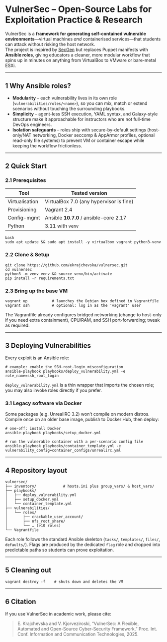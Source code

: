 # VulnerSec – Open-Source Labs for Exploitation Practice & Research

VulnerSec is a **framework for generating self-contained vulnerable environments**—virtual machines *and* containerised services—that students can attack without risking the host network.  
The project is inspired by [SecGen](https://github.com/secgen) but replaces Puppet manifests with **Ansible roles**, giving educators a cleaner, more modular workflow that spins up in minutes on anything from VirtualBox to VMware or bare-metal ESXi.

---

## 1  Why Ansible roles?

* **Modularity** – each vulnerability lives in its own role (`vulnerabilities/roles/<name>`), so you can mix, match or extend scenarios without touching the surrounding playbooks.  
* **Simplicity** – agent-less SSH execution, YAML syntax, and Galaxy-style structure make it approachable for instructors who are not full-time DevOps engineers.  
* **Isolation safeguards** – roles ship with secure-by-default settings (host-only/NAT networking, Docker seccomp & AppArmor profiles, optional read-only file systems) to prevent VM or container escape while keeping the workflow frictionless.

---

## 2  Quick Start

### 2.1  Prerequisites

| Tool | Tested version |
|------|----------------|
| Virtualisation | VirtualBox 7.0 (any hypervisor is fine) |
| Provisioning | Vagrant 2.4 |
| Config-mgmt | Ansible **10.7.0** / ansible-core 2.17 |
| Python | 3.11 with `venv` |

```
bash
sudo apt update && sudo apt install -y virtualbox vagrant python3-venv
```

### 2.2  Clone & Setup

```
git clone https://github.com/ekrajchevska/vulnersec.git
cd vulnersec
python3 -m venv venv && source venv/bin/activate
pip install -r requirements.txt
```

### 2.3  Bring up the base VM

```
vagrant up           # launches the Debian box defined in Vagrantfile
vagrant ssh          # optional: log in as the 'vagrant' user
```
The Vagrantfile already configures bridged networking (change to host-only if you need extra containment), CPU/RAM, and SSH port-forwarding; tweak as required.

---

## 3  Deploying Vulnerabilities

Every exploit is an Ansible role:

```
# example: enable the SSH-root-login misconfiguration
ansible-playbook playbooks/deploy_vulnerability.yml -e role_name=ssh_root_login
```
`deploy_vulnerability.yml` is a thin wrapper that imports the chosen role; you may also invoke roles directly if you prefer.

### 3.1  Legacy software via Docker

Some packages (e.g. UnrealIRC 3.2) won’t compile on modern distros.
Compile once on an older base image, publish to Docker Hub, then deploy:

```
# one-off: install Docker
ansible-playbook playbooks/setup_docker.yml

# run the vulnerable container with a per-scenario config file
ansible-playbook playbooks/container_template.yml -e vulnerability_config=container_configs/unrealirc.yml
```

---

## 4  Repository layout

```
vulnersec/
├── inventory/            # hosts.ini plus group_vars/ & host_vars/
├── playbooks/
│   ├── deploy_vulnerability.yml
│   ├── setup_docker.yml
│   └── container_template.yml
├── vulnerabilities/
│   └── roles/
│       ├── crackable_user_account/
│       ├── nfs_root_share/
│       └── … (>10 roles)
└── Vagrantfile
```

Each role follows the standard Ansible skeleton (`tasks/`, `templates/`, `files/`, `defaults/`).
Flags are produced by the dedicated `flag` role and dropped into predictable paths so students can prove exploitation.

---

## 5  Cleaning out

```
vagrant destroy -f    # shuts down and deletes the VM
```

---

## 6  Citation

If you use VulnerSec in academic work, please cite:
> E. Krajchevska and V. Kjorveziroski, “VulnerSec: A Flexible, Automated and Open-Source Cyber-Security Framework,” Proc. Int. Conf. Information and Communication Technologies, 2025.
